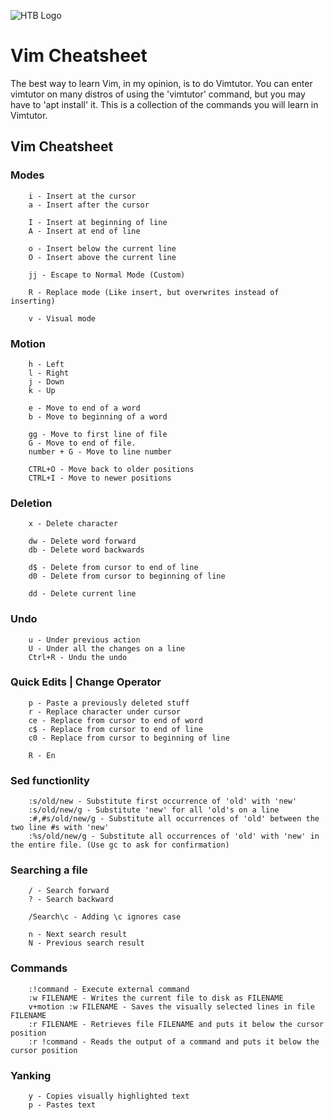 ![HTB Logo](/images/htb.png)




# Vim Cheatsheet

The best way to learn Vim, in my opinion, is to do Vimtutor. You can enter vimtutor on many distros of using the 'vimtutor' command, but you may have to 'apt install' it. This is a collection of the commands you will learn in Vimtutor.

## Vim Cheatsheet

### Modes

```text
    i - Insert at the cursor
    a - Insert after the cursor

    I - Insert at beginning of line
    A - Insert at end of line

    o - Insert below the current line
    O - Insert above the current line

    jj - Escape to Normal Mode (Custom)

    R - Replace mode (Like insert, but overwrites instead of inserting)

    v - Visual mode
```

### Motion

```text
    h - Left
    l - Right
    j - Down
    k - Up

    e - Move to end of a word
    b - Move to beginning of a word

    gg - Move to first line of file
    G - Move to end of file.
    number + G - Move to line number

    CTRL+O - Move back to older positions
    CTRL+I - Move to newer positions
```

### Deletion

```text
    x - Delete character

    dw - Delete word forward
    db - Delete word backwards

    d$ - Delete from cursor to end of line
    d0 - Delete from cursor to beginning of line

    dd - Delete current line
```

### Undo

```text
    u - Under previous action
    U - Under all the changes on a line
    Ctrl+R - Undu the undo
```

### Quick Edits \| Change Operator

```text
    p - Paste a previously deleted stuff
    r - Replace character under cursor
    ce - Replace from cursor to end of word
    c$ - Replace from cursor to end of line
    c0 - Replace from cursor to beginning of line

    R - En
```

### Sed functionlity

```text
    :s/old/new - Substitute first occurrence of 'old' with 'new'
    :s/old/new/g - Substitute 'new' for all 'old's on a line
    :#,#s/old/new/g - Substitute all occurrences of 'old' between the two line #s with 'new'
    :%s/old/new/g - Substitute all occurrences of 'old' with 'new' in the entire file. (Use gc to ask for confirmation)
```

### Searching a file

```text
    / - Search forward
    ? - Search backward

    /Search\c - Adding \c ignores case

    n - Next search result
    N - Previous search result
```

### Commands

```text
    :!command - Execute external command
    :w FILENAME - Writes the current file to disk as FILENAME
    v+motion :w FILENAME - Saves the visually selected lines in file FILENAME
    :r FILENAME - Retrieves file FILENAME and puts it below the cursor position
    :r !command - Reads the output of a command and puts it below the cursor position
```

### Yanking

```text
    y - Copies visually highlighted text
    p - Pastes text
```

